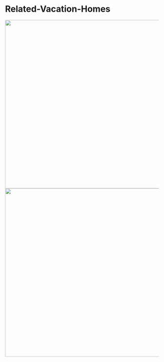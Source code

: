 # Related-Vacation-Homes
<img src="https://i.imgur.com/44J9n78.png" width="550"/>
<img src="https://i.imgur.com/MLpo2ez.png" width="550" />

